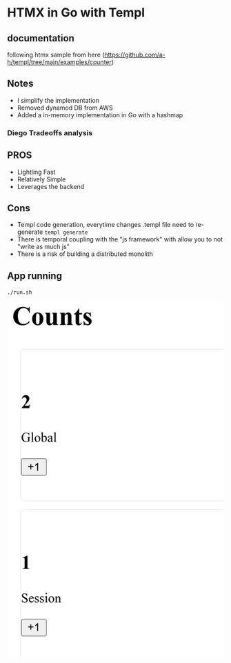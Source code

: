 # HTMX in Go with Templ

## documentation

following htmx sample from here
(<https://github.com/a-h/templ/tree/main/examples/counter>)

## Notes

* I simplify the implementation
* Removed dynamod DB from AWS
* Added a in-memory implementation in Go with a hashmap

### Diego Tradeoffs analysis

## PROS

* Lightling Fast
* Relatively Simple
* Leverages the backend

## Cons

* Templ code generation, everytime changes .templ file need to re-generate ```templ generate```
* There is temporal coupling with the "js framework" with allow you to not "write as much js"
* There is a risk of building a distributed monolith

## App running
```bash
./run.sh
```
<img src="working-app.png" />
